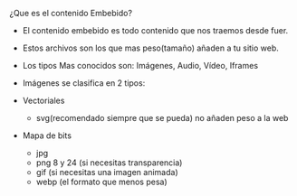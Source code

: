 ¿Que es el contenido Embebido?

* El contenido embebido es todo contenido que nos traemos desde fuer.

* Estos archivos son los que mas peso(tamaño) añaden a tu sitio web.

* Los tipos Mas conocidos son: Imágenes, Audio, Vídeo, Iframes

* Imágenes se clasifica en 2 tipos:
* Vectoriales
    * svg(recomendado siempre que se pueda) no añaden peso a la web
* Mapa de bits
    * jpg
    * png 8 y 24 (si necesitas transparencia)
    * gif (si necesitas una imagen animada)
    * webp (el formato que menos pesa)